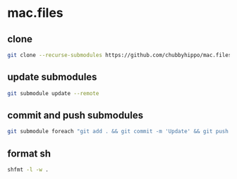 # mac.files
## clone
```sh
git clone --recurse-submodules https://github.com/chubbyhippo/mac.files.git
```
## update submodules
```sh
git submodule update --remote
```
## commit and push submodules
```sh
git submodule foreach "git add . && git commit -m 'Update' && git push || true"
```
## format sh
```sh
shfmt -l -w .
```
